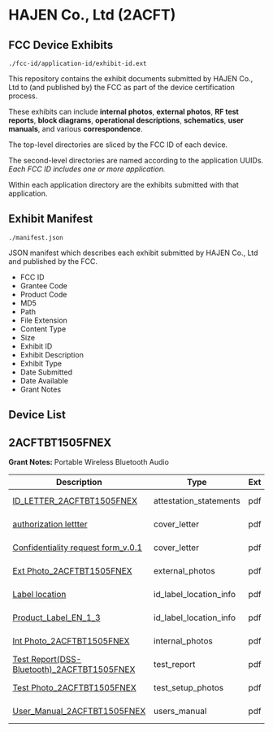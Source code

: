 # HAJEN Co., Ltd (2ACFT)
## FCC Device Exhibits

```
./fcc-id/application-id/exhibit-id.ext
```

This repository contains the exhibit documents submitted by HAJEN Co., Ltd to (and published by) the FCC as part of the device certification process.

These exhibits can include **internal photos**, **external photos**, **RF test reports**, **block diagrams**, **operational descriptions**, **schematics**, **user manuals**, and various **correspondence**.

The top-level directories are sliced by the FCC ID of each device.

The second-level directories are named according to the application UUIDs. *Each FCC ID includes one or more application.*

Within each application directory are the exhibits submitted with that application. 

## Exhibit Manifest

```
./manifest.json
```

JSON manifest which describes each exhibit submitted by HAJEN Co., Ltd and published by the FCC.

- FCC ID
- Grantee Code
- Product Code
- MD5
- Path
- File Extension
- Content Type
- Size
- Exhibit ID
- Exhibit Description
- Exhibit Type
- Date Submitted
- Date Available
- Grant Notes

## Device List
## 2ACFTBT1505FNEX
**Grant Notes:** Portable Wireless Bluetooth Audio

| Description | Type | Ext | Size | Submitted | Available |
| ----------- | ---- | --- | ---- | --------- | --------- |
| [ID_LETTER_2ACFTBT1505FNEX](2ACFTBT1505FNEX/189941ef502eb1d05704df80c9ce557a/2322706.pdf) | attestation_statements | pdf | 21735 | 2014-07-11 | 2014-07-11 |
| [authorization lettter](2ACFTBT1505FNEX/189941ef502eb1d05704df80c9ce557a/2322717.pdf) | cover_letter | pdf | 65378 | 2014-07-11 | 2014-07-11 |
| [Confidentiality request form_v.0.1](2ACFTBT1505FNEX/189941ef502eb1d05704df80c9ce557a/2322718.pdf) | cover_letter | pdf | 34073 | 2014-07-11 | 2014-07-11 |
| [Ext Photo_2ACFTBT1505FNEX](2ACFTBT1505FNEX/189941ef502eb1d05704df80c9ce557a/2322707.pdf) | external_photos | pdf | 360344 | 2014-07-11 | 2014-07-11 |
| [Label location](2ACFTBT1505FNEX/189941ef502eb1d05704df80c9ce557a/2322704.pdf) | id_label_location_info | pdf | 89507 | 2014-07-11 | 2014-07-11 |
| [Product_Label_EN_1_3](2ACFTBT1505FNEX/189941ef502eb1d05704df80c9ce557a/2322705.pdf) | id_label_location_info | pdf | 458839 | 2014-07-11 | 2014-07-11 |
| [Int Photo_2ACFTBT1505FNEX](2ACFTBT1505FNEX/189941ef502eb1d05704df80c9ce557a/2322714.pdf) | internal_photos | pdf | 726303 | 2014-07-11 | 2014-07-11 |
| [Test Report(DSS-Bluetooth)_2ACFTBT1505FNEX](2ACFTBT1505FNEX/189941ef502eb1d05704df80c9ce557a/2322711.pdf) | test_report | pdf | 3993095 | 2014-07-11 | 2014-07-11 |
| [Test Photo_2ACFTBT1505FNEX](2ACFTBT1505FNEX/189941ef502eb1d05704df80c9ce557a/2322712.pdf) | test_setup_photos | pdf | 249400 | 2014-07-11 | 2014-07-11 |
| [User_Manual_2ACFTBT1505FNEX](2ACFTBT1505FNEX/189941ef502eb1d05704df80c9ce557a/2322713.pdf) | users_manual | pdf | 3745523 | 2014-07-11 | 2014-07-11 |
